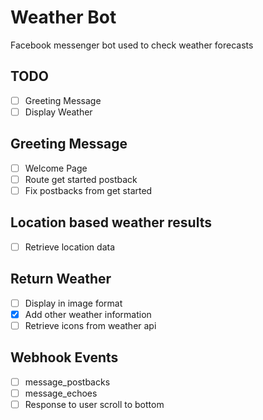 # Weather Bot
Facebook messenger bot used to check weather forecasts

## TODO
- [ ] Greeting Message
- [ ] Display Weather

## Greeting Message
- [ ] Welcome Page
- [ ] Route get started postback
- [ ] Fix postbacks from get started

## Location based weather results
- [ ] Retrieve location data

## Return Weather
- [ ] Display in image format
- [x] Add other weather information
- [ ] Retrieve icons from weather api

## Webhook Events
- [ ] message_postbacks
- [ ] message_echoes
- [ ] Response to user scroll to bottom
